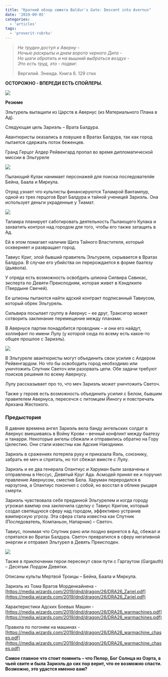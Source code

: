 ```yaml
---
title: "Краткий обзор сюжета Baldur's Gate: Descent into Avernus"
date: '2019-09-05'
categories:
  - 'articles'
tags:
  - 'proverit-rubrku'
---
```


> _Не труден доступ к Аверну -
> Ночью раскрыты и днем ворота черного Дита -
> Но шаги обратить и на вышний выбраться воздух -
> Это есть труд, это - подвиг._
>
> Вергилий. Энеида. Книга 6. 129 стих

**ОСТОРОЖНО - ВПЕРЕДИ ЕСТЬ СПОЙЛЕРЫ.**

![](https://i1.wp.com/adventurersleague.ru/wp-content/uploads/2019/09/319169-cn-1566851170685.jpg?fit=723%2C482&ssl=1)

**Резюме**

Эльтурель вытащили из Царств в Авернус (из Материального Плана в Ад).

Следующая цель Зариэль – Врата Балдура.

Авантюристы оказались в ловушке в Вратах Балдура, так как город пытается сдержать поток беженцев.

Гранд Герцог Алдер Рейвенгард пропал во время дипломатической миссии в Эльтуреле

![](https://i2.wp.com/adventurersleague.ru/wp-content/uploads/2019/09/319611-cn-1566851170690.jpg?fit=723%2C496&ssl=1)

Пылающий Кулак нанимает персонажей для поиска последователйе Бейна, Баала и Миркула.

Отряд узнает что культисты финансируются Таламрой Вантампур, одной из трех герцогов Врат Балдура и тайной ученицей Зариэль. Она использует деньги украденные у Тиамат.

![](https://cyborgsandmages.com/wp-content/uploads/2019/09/319190-cn-descent-1566851170688.jpg)

Таламра планирует саботировать деятельность Пылающего Кулака и захватить контрол над городом для того, чтобы его также затащить в Ад.

Ей в этом помагает наличие Щита Тайного Властителя, который оскверняет и развращает город.

Тавиус Криг, злой бывший правитель Эльтуреля, скрывается в Вратах Балдура. В случае его убийства он перерождается в форме баатезу (дьявола).

У отряда есть возможность освобдить шпиона Силвира Савикас, эксперта по Девяти Преисподням, которая живет в Кэндлкипе (Твердыне Свечей).

Ее шпионы пытаются найти адский контракт подписанный Тавиусом, который обрек Эльтурель.

Сильвира посылает группу в Авернус – ее друг, Траксигор может сотворить заклинание перемещение между планами.

В Авернусе партии понадобится проводник – и они его найдут, холлифант по имени Лулу (у которой сюда по всему есть какое-то общее прошлое с Зариэль).

![](https://cyborgsandmages.com/wp-content/uploads/2019/09/319610-cn-1566851170689-1.jpg)

В Эльтуреле авантюристы могут объединить свои усилия с Алдером Рейвенгардом. Но что бы освободить город необходимо или уничтожить Спутник Светоч или разорвать цепи. Обе задачи требуют поисков решения по всему Авернусу.

Лулу рассказывает про то, что меч Зариэль может уничтожить Светоч.

Также у героев есть возможность объединить усилия с Белом, бывшим правителем Авернуса, пересечся с питомцем Йиногу и повстречать Аркхана Жестокого.

### **Предыстория**

В давние времена ангел Зариэль вела банду ангельских солдат в Авернус вмешиваясь в Войну Крови – вечный конфликт между баатезу и танарри. Некоторые ангелы сбежали и отправились обратно на Гору Целестию. Они стали известны как Адские Наездники.

Зариэль в сражениях потеряла руку и приказала Яэль, союзнику, забрать ее меч и спрятать, но тот сбежал вместе с Лулу.

Зариэль и ее два генерала Олантиус и Харуман были захвачены и отправлены в Нессус, Девятый Круг Ада. Асмодей принял ее и поручил правление Авернусом, сместив Бела. Харуман переродился в нарзугона, а Олантиус покончил с собой, но восстал в облике рыцаря смерти.

Зариэль чувствовала себя преданной Эльтурелем и когда городу угрожал вампир она заключила сделку с Тавиус Кригом, который создал светящуюся сферу над городом, эффективно устранив вампирскую угрозу. Эта сфера стала известна как Спутник (Последователь, Компаньон, Напарник) – Светоч.

Тавиус, понимая что Спутник рано или поздно вернется в Ад, сбежал и спрятался во Вратах Балдура. Светоч превратился в сферу негативной энергии и отправил Эльтурел в Девять Преисподен.

![](https://cyborgsandmages.com/wp-content/uploads/2019/09/319612-cn-1566851170691-1.jpg)

Также в приключении герои пересекут свои пути с Гаргаутом (Gargauth) – Десятым Лордом Девятки.

Описаны культы Мертвой Троицы – Бейна, Баала и Миркула.

Зариэль из Тома Врагов Морденкайнена - [https://media.wizards.com/2019/dnd/dragon/26/DRA26_Zariel.pdf](https://media.wizards.com/2019/dnd/dragon/26/DRA26_Zariel.pdf)

Характеристики Адских Боевых Машин - [https://media.wizards.com/2019/dnd/dragon/26/DRA26_warmachines.pdf](https://media.wizards.com/2019/dnd/dragon/26/DRA26_warmachines.pdf)

Правила по погоням на машинах - [https://media.wizards.com/2019/dnd/dragon/26/DRA26_warmachine_chases.pdf](https://media.wizards.com/2019/dnd/dragon/26/DRA26_warmachine_chases.pdf)

**Самое главное что стоит помнить – что Пелор, Бог Солнца из Оэрта, в чьей свите и была Зариэль до сих пор верит, что ее возможно спасти. Возможно, это удастся именно вам?**

